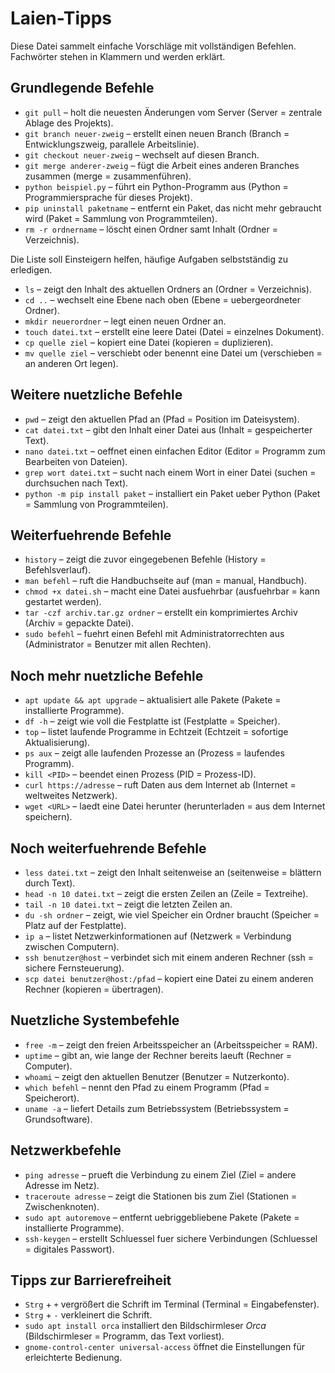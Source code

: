 # Laien-Tipps

Diese Datei sammelt einfache Vorschläge mit vollständigen Befehlen. Fachwörter stehen in Klammern und werden erklärt.

## Grundlegende Befehle

- `git pull` – holt die neuesten Änderungen vom Server (Server = zentrale Ablage des Projekts).
- `git branch neuer-zweig` – erstellt einen neuen Branch (Branch = Entwicklungszweig, parallele Arbeitslinie).
- `git checkout neuer-zweig` – wechselt auf diesen Branch.
- `git merge anderer-zweig` – fügt die Arbeit eines anderen Branches zusammen (merge = zusammenführen).
- `python beispiel.py` – führt ein Python-Programm aus (Python = Programmiersprache für dieses Projekt).
- `pip uninstall paketname` – entfernt ein Paket, das nicht mehr gebraucht wird (Paket = Sammlung von Programmteilen).
- `rm -r ordnername` – löscht einen Ordner samt Inhalt (Ordner = Verzeichnis).

Die Liste soll Einsteigern helfen, häufige Aufgaben selbstständig zu erledigen.
- `ls` – zeigt den Inhalt des aktuellen Ordners an (Ordner = Verzeichnis).
- `cd ..` – wechselt eine Ebene nach oben (Ebene = uebergeordneter Ordner).
- `mkdir neuerordner` – legt einen neuen Ordner an.
- `touch datei.txt` – erstellt eine leere Datei (Datei = einzelnes Dokument).
- `cp quelle ziel` – kopiert eine Datei (kopieren = duplizieren).
- `mv quelle ziel` – verschiebt oder benennt eine Datei um (verschieben = an anderen Ort legen).

## Weitere nuetzliche Befehle

- `pwd` – zeigt den aktuellen Pfad an (Pfad = Position im Dateisystem).
- `cat datei.txt` – gibt den Inhalt einer Datei aus (Inhalt = gespeicherter Text).
- `nano datei.txt` – oeffnet einen einfachen Editor (Editor = Programm zum Bearbeiten von Dateien).
- `grep wort datei.txt` – sucht nach einem Wort in einer Datei (suchen = durchsuchen nach Text).
- `python -m pip install paket` – installiert ein Paket ueber Python (Paket = Sammlung von Programmteilen).

## Weiterfuehrende Befehle

- `history` – zeigt die zuvor eingegebenen Befehle (History = Befehlsverlauf).
- `man befehl` – ruft die Handbuchseite auf (man = manual, Handbuch).
- `chmod +x datei.sh` – macht eine Datei ausfuehrbar (ausfuehrbar = kann gestartet werden).
- `tar -czf archiv.tar.gz ordner` – erstellt ein komprimiertes Archiv (Archiv = gepackte Datei).
- `sudo befehl` – fuehrt einen Befehl mit Administratorrechten aus (Administrator = Benutzer mit allen Rechten).

## Noch mehr nuetzliche Befehle

- `apt update && apt upgrade` – aktualisiert alle Pakete (Pakete = installierte Programme).
- `df -h` – zeigt wie voll die Festplatte ist (Festplatte = Speicher).
- `top` – listet laufende Programme in Echtzeit (Echtzeit = sofortige Aktualisierung).
- `ps aux` – zeigt alle laufenden Prozesse an (Prozess = laufendes Programm).
- `kill <PID>` – beendet einen Prozess (PID = Prozess-ID).
- `curl https://adresse` – ruft Daten aus dem Internet ab (Internet = weltweites Netzwerk).
- `wget <URL>` – laedt eine Datei herunter (herunterladen = aus dem Internet speichern).

## Noch weiterfuehrende Befehle

- `less datei.txt` – zeigt den Inhalt seitenweise an (seitenweise = blättern durch Text).
- `head -n 10 datei.txt` – zeigt die ersten Zeilen an (Zeile = Textreihe).
- `tail -n 10 datei.txt` – zeigt die letzten Zeilen an.
- `du -sh ordner` – zeigt, wie viel Speicher ein Ordner braucht (Speicher = Platz auf der Festplatte).
- `ip a` – listet Netzwerkinformationen auf (Netzwerk = Verbindung zwischen Computern).
- `ssh benutzer@host` – verbindet sich mit einem anderen Rechner (ssh = sichere Fernsteuerung).
- `scp datei benutzer@host:/pfad` – kopiert eine Datei zu einem anderen Rechner (kopieren = übertragen).

## Nuetzliche Systembefehle

- `free -m` – zeigt den freien Arbeitsspeicher an (Arbeitsspeicher = RAM).
- `uptime` – gibt an, wie lange der Rechner bereits laeuft (Rechner = Computer).
- `whoami` – zeigt den aktuellen Benutzer (Benutzer = Nutzerkonto).
- `which befehl` – nennt den Pfad zu einem Programm (Pfad = Speicherort).
- `uname -a` – liefert Details zum Betriebssystem (Betriebssystem = Grundsoftware).

## Netzwerkbefehle

- `ping adresse` – prueft die Verbindung zu einem Ziel (Ziel = andere Adresse im Netz).
- `traceroute adresse` – zeigt die Stationen bis zum Ziel (Stationen = Zwischenknoten).
- `sudo apt autoremove` – entfernt uebriggebliebene Pakete (Pakete = installierte Programme).
- `ssh-keygen` – erstellt Schluessel fuer sichere Verbindungen (Schluessel = digitales Passwort).

## Tipps zur Barrierefreiheit

- `Strg` + `+` vergrößert die Schrift im Terminal (Terminal = Eingabefenster).
- `Strg` + `-` verkleinert die Schrift.
- `sudo apt install orca` installiert den Bildschirmleser *Orca* (Bildschirmleser = Programm, das Text vorliest).
- `gnome-control-center universal-access` öffnet die Einstellungen für erleichterte Bedienung.
